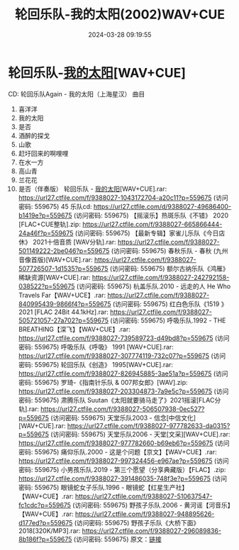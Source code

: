 ﻿---
title: 轮回乐队-我的太阳(2002)WAV+CUE
date: 2024-03-28 09:19:55
categories: WAV车载音乐、镜像
tags: 华语中文
---
# 轮回乐队-[我的太阳](2002)[WAV+CUE]

CD: 轮回乐队Again - 我的太阳（上海星汉）
曲目
01. 喜洋洋
02. 我的太阳
03. 是否
04. 酒醉的探戈
05. 山歌
06. 赶圩回来的啊哩哩
07. 在水一方
08. 高山青
09. 兰花花
10. 是否（伴奏版）
轮回乐队 - [我的太阳](2002)[WAV+CUE].rar: https://url27.ctfile.com/f/9388027-1043172704-a20c11?p=559675
(访问密码: 559675)
45 乐队cd: https://url27.ctfile.com/d/9388027-49686400-b1419e?p=559675
(访问密码: 559675)
【摇滚乐】热斑乐队《不错》 2020 [FLAC+CUE整轨].zip: https://url27.ctfile.com/f/9388027-665866444-24a46f?p=559675
(访问密码: 559675)
【最新专辑】家雀儿乐队《今日店休》 2021十倍音质 [WAV分轨].rar: https://url27.ctfile.com/f/9388027-501149222-2be046?p=559675
(访问密码: 559675)
春秋乐队 - 春秋 (九州音像首版)[WAV+CUE].rar: https://url27.ctfile.com/f/9388027-507726507-1d1535?p=559675
(访问密码: 559675)
额尔古纳乐队《鸿雁》稀缺资源[WAV+CUE].rar: https://url27.ctfile.com/f/9388027-242792158-038522?p=559675
(访问密码: 559675)
杭盖乐队.2010 - 远走的人 He Who Travels Far【WAV+UCE】.rar: https://url27.ctfile.com/f/9388027-840995439-9866f4?p=559675
(访问密码: 559675)
红白色乐队《1519 》2021 [FLAC 24Bit 44.1kHz].rar: https://url27.ctfile.com/f/9388027-505721057-27a702?p=559675
(访问密码: 559675)
呼吸乐队.1992 - THE BREATHING【深飞】【WAV+CUE】.rar: https://url27.ctfile.com/f/9388027-739589723-d49bd8?p=559675
(访问密码: 559675)
呼吸乐队《呼吸》 1991 [WAV+CUE].rar: https://url27.ctfile.com/f/9388027-307774119-732c07?p=559675
(访问密码: 559675)
轮回乐队《创造》 1995[WAV+CUE].rar: https://url27.ctfile.com/f/9388027-826945885-3ae51a?p=559675
(访问密码: 559675)
罗琦-《指南针乐队 & 007邦女郎》[WAV].zip: https://url27.ctfile.com/f/9388027-203304873-7a9e5c?p=559675
(访问密码: 559675)
肃腾乐队 Suutan《太阳就要骑马走了》2021摇滚[FLAC分轨].rar: https://url27.ctfile.com/f/9388027-506507938-0ec527?p=559675
(访问密码: 559675)
天堂乐队2003 - 信念[中信文化][WAV+CUE].rar: https://url27.ctfile.com/f/9388027-977782633-da0315?p=559675
(访问密码: 559675)
天堂乐队2006 - 天堂[文采][WAV+CUE].rar: https://url27.ctfile.com/f/9388027-977782660-b69eb6?p=559675
(访问密码: 559675)
痛仰乐队.2000 - 这是个问题【京文】【WAV+CUE】.rar: https://url27.ctfile.com/f/9388027-997324456-e967ae?p=559675
(访问密码: 559675)
小男孩乐队.2019 - 第三个愿望（分享典藏版）【FLAC】.zip: https://url27.ctfile.com/f/9388027-391486035-748f3e?p=559675
(访问密码: 559675)
眼镜蛇女子乐队.1996 - 眼镜蛇【红星生产社】【WAV+CUE】.rar: https://url27.ctfile.com/f/9388027-510637547-fc1cdc?p=559675
(访问密码: 559675)
野孩子乐队.2006 - 黄河谣【河音乐】【WAV+CUE】.rar: https://url27.ctfile.com/f/9388027-948895626-d177ed?p=559675
(访问密码: 559675)
野孩子乐队《大桥下面》2018[320K/MP3].rar: https://url27.ctfile.com/f/9388027-296089836-8b186f?p=559675
(访问密码: 559675)
原文：[链接](https://blog.sina.com.cn/s/blog_1647c7e76010314vf.html)
